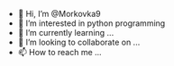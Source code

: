 - 👋 Hi, I’m @Morkovka9
- 👀 I’m interested in python programming
- 🌱 I’m currently learning ...
- 💞️ I’m looking to collaborate on ...
- 📫 How to reach me ...

<!---
Morkovka9/Morkovka9 is a ✨ special ✨ repository because its `README.md` (this file) appears on your GitHub profile.
You can click the Preview link to take a look at your changes.
--->
